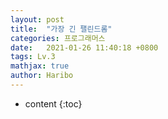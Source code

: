 ```yaml
---
layout: post
title:  "가장 긴 팰린드롬"
categories: 프로그래머스
date:   2021-01-26 11:40:18 +0800
tags: Lv.3 
mathjax: true
author: Haribo
---
```


* content
{:toc}